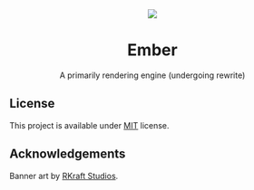 <div align="center">
  <img src="https://user-images.githubusercontent.com/70792552/127762518-57e8faa7-20a7-429d-9403-651c2b8c1076.png">
  <h1>Ember</h1>
</div>
<p align="center">
  A primarily rendering engine (undergoing rewrite)
</p>

## License
This project is available under [MIT](https://github.com/billyeatcookies/Ember/blob/master/LICENSE.md) license.

## Acknowledgements

Banner art by [RKraft Studios](https://github.com/rushilkoul).
